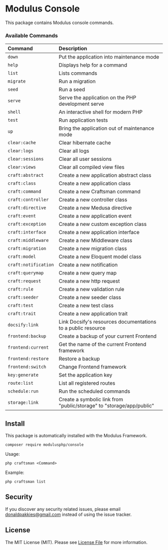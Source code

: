 # Modulus Console

This package contains Modulus console commands.

### Available Commands

| Command              | Description                                                          |
|:---------------------|:---------------------------------------------------------------------|
| `down`               | Put the application into maintenance mode                            |
| `help`               | Displays help for a command                                          |
| `list`               | Lists commands                                                       |
| `migrate`            | Run a migration                                                      |
| `seed`               | Run a seed                                                           |
| `serve`              | Serve the application on the PHP development serve                   |
| `shell`              | An interactive shell for modern PHP                                  |
| `test`               | Run application tests                                                |
| `up`                 | Bring the application out of maintenance mode                        |
| `clear:cache`        | Clear hibernate cache                                                |
| `clear:logs`         | Clear all logs                                                       |
| `clear:sessions`     | Clear all user sessions                                              |
| `clear:views`        | Clear all compiled view files                                        |
| `craft:abstract`     | Create a new application abstract class                              |
| `craft:class`        | Create a new application class                                       |
| `craft:command`      | Create a new Craftsman command                                       |
| `craft:controller`   | Create a new controller class                                        |
| `craft:directive`    | Create a new Medusa directive                                        |
| `craft:event`        | Create a new application event                                       |
| `craft:exception`    | Create a new custom exception class                                  |
| `craft:interface`    | Create a new application interface                                   |
| `craft:middleware`   | Create a new Middleware class                                        |
| `craft:migration`    | Create a new migration class                                         |
| `craft:model`        | Create a new Eloquent model class                                    |
| `craft:notification` | Create a new notification                                            |
| `craft:querymap`     | Create a new query map                                               |
| `craft:request`      | Create a new http request                                            |
| `craft:rule`         | Create a new validation rule                                         |
| `craft:seeder`       | Create a new seeder class                                            |
| `craft:test`         | Create a new test class                                              |
| `craft:trait`        | Create a new application trait                                       |
| `docsify:link`       | Link Docsify's resources documentations to a public resource         |
| `frontend:backup`    | Create a backup of your current Frontend                             |
| `frontend:current`   | Get the name of the current Frontend framework                       |
| `frontend:restore`   | Restore a backup                                                     |
| `frontend:switch`    | Change Frontend framework                                            |
| `key:generate`       | Set the application key                                              |
| `route:list`         | List all registered routes                                           |
| `schedule:run`       | Run the scheduled commands                                           |
| `storage:link`       | Create a symbolic link from "public/storage" to "storage/app/public" |

Install
-------

This package is automatically installed with the Modulus Framework.

```
composer require modulusphp/console
```

Usage:

```
php craftsman <Command>
```

Example:

```
php craftsman list
```

Security
-------

If you discover any security related issues, please email donaldpakkies@gmail.com instead of using the issue tracker.

License
-------

The MIT License (MIT). Please see [License File](LICENSE) for more information.
